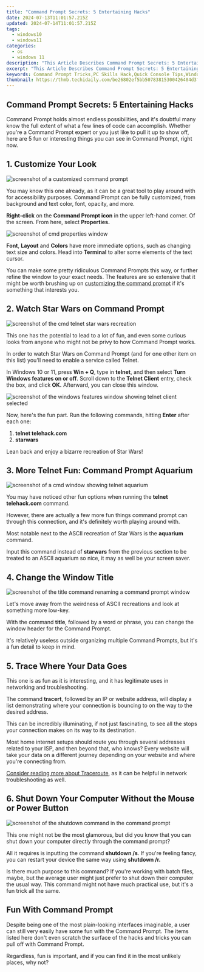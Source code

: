 ```yaml
---
title: "Command Prompt Secrets: 5 Entertaining Hacks"
date: 2024-07-13T11:01:57.215Z
updated: 2024-07-14T11:01:57.215Z
tags:
  - windows10
  - windows11
categories:
  - os
  - windows 11
description: "This Article Describes Command Prompt Secrets: 5 Entertaining Hacks"
excerpt: "This Article Describes Command Prompt Secrets: 5 Entertaining Hacks"
keywords: Command Prompt Tricks,PC Skills Hack,Quick Console Tips,Windows Cmd Fun,Terminal Shortcuts,PowerShell Pranks,Secrets CMD Use
thumbnail: https://thmb.techidaily.com/be26802ef5bb50783815300426404d3fea7e0b5a3f7f648e31ee7c5865304f02.jpg
---
```


## Command Prompt Secrets: 5 Entertaining Hacks

 Command Prompt holds almost endless possibilities, and it's doubtful many know the full extent of what a few lines of code can accomplish. Whether you're a Command Prompt expert or you just like to pull it up to show off, here are 5 fun or interesting things you can see in Command Prompt, right now.

## 1\. Customize Your Look

![screenshot of a customized command prompt](https://static1.makeuseofimages.com/wordpress/wp-content/uploads/2023/05/screenshot_of_customized_cmd.jpg)

 You may know this one already, as it can be a great tool to play around with for accessibility purposes. Command Prompt can be fully customized, from background and text color, font, opacity, and more.

**Right-click** on the **Command Prompt icon** in the upper left-hand corner. Of the screen. From here, select **Properties.**

![screenshot of cmd properties window](https://static1.makeuseofimages.com/wordpress/wp-content/uploads/2023/05/screenshot_of_cmd_properties_window.jpg)

**Font**, **Layout** and **Colors** have more immediate options, such as changing text size and colors. Head into **Terminal** to alter some elements of the text cursor.

 You can make some pretty ridiculous Command Prompts this way, or further refine the window to your exact needs. The features are so extensive that it might be worth brushing up on [customizing the command prompt](https://www.makeuseof.com/windows-customize-command-prompt/) if it's something that interests you.

## 2\. Watch Star Wars on Command Prompt

![screenshot of the cmd telnet star wars recreation](https://static1.makeuseofimages.com/wordpress/wp-content/uploads/2023/05/screenshot_of_cmd_telnet_starwars_recreation.jpg)

 This one has the potential to lead to a lot of fun, and even some curious looks from anyone who might not be privy to how Command Prompt works.

 In order to watch Star Wars on Command Prompt (and for one other item on this list) you'll need to enable a service called Telnet.

 In Windows 10 or 11, press **Win + Q**, type in **telnet**, and then select **Turn Windows features on or off**. Scroll down to the **Telnet Client** entry, check the box, and click **OK.** Afterward, you can close this window.

![screenshot of the windows features window showing telnet client selected](https://static1.makeuseofimages.com/wordpress/wp-content/uploads/2023/05/screenshot_of_windows_features_telnet_client.jpg)

 Now, here's the fun part. Run the following commands, hitting **Enter** after each one:

1. **telnet telehack.com**
2. **starwars**

 Lean back and enjoy a bizarre recreation of Star Wars!

## 3\. More Telnet Fun: Command Prompt Aquarium

![screenshot of a cmd window showing telnet aquarium](https://static1.makeuseofimages.com/wordpress/wp-content/uploads/2023/05/screenshot_of_cmd_telnet_aquarium.jpg)

 You may have noticed other fun options when running the **telnet telehack.com** command.

 However, there are actually a few more fun things command prompt can through this connection, and it's definitely worth playing around with.

 Most notable next to the ASCII recreation of Star Wars is the **aquarium** command.

 Input this command instead of **starwars** from the previous section to be treated to an ASCII aquarium so nice, it may as well be your screen saver.

## 4\. Change the Window Title

![screenshot of the title command renaming a command prompt window](https://static1.makeuseofimages.com/wordpress/wp-content/uploads/2023/05/screenshot_of_cmd_renamed_title.jpg)

 Let's move away from the weirdness of ASCII recreations and look at something more low-key.

 With the command **title**, followed by a word or phrase, you can change the window header for the Command Prompt.

 It's relatively useless outside organizing multiple Command Prompts, but it's a fun detail to keep in mind.

## 5\. Trace Where Your Data Goes

 This one is as fun as it is interesting, and it has legitimate uses in networking and troubleshooting.

 The command **tracert**, followed by an IP or website address, will display a list demonstrating where your connection is bouncing to on the way to the desired address.

 This can be incredibly illuminating, if not just fascinating, to see all the stops your connection makes on its way to its destination.

 Most home internet setups should route you through several addresses related to your ISP, and then beyond that, who knows? Every website will take your data on a different journey depending on your website and where you're connecting from.

[Consider reading more about Traceroute](https://www.makeuseof.com/traceroute-what-is-it/), as it can be helpful in network troubleshooting as well.

## 6\. Shut Down Your Computer Without the Mouse or Power Button

![screenshot of the shutdown command in the command prompt](https://static1.makeuseofimages.com/wordpress/wp-content/uploads/2023/05/screenshot_of_shutdown_command_cmd.jpg)

 This one might not be the most glamorous, but did you know that you can shut down your computer directly through the command prompt?

 All it requires is inputting the command **shutdown /s**. If you're feeling fancy, you can restart your device the same way using **shutdown /r.**

 Is there much purpose to this command? If you're working with batch files, maybe, but the average user might just prefer to shut down their computer the usual way. This command might not have much practical use, but it's a fun trick all the same.

## Fun With Command Prompt

 Despite being one of the most plain-looking interfaces imaginable, a user can still very easily have some fun with the Command Prompt. The items listed here don't even scratch the surface of the hacks and tricks you can pull off with Command Prompt.

 Regardless, fun is important, and if you can find it in the most unlikely places, why not?



<ins class="adsbygoogle"
      style="display:block"
      data-ad-client="ca-pub-7571918770474297"
      data-ad-slot="8358498916"
      data-ad-format="auto"
      data-full-width-responsive="true"></ins>

